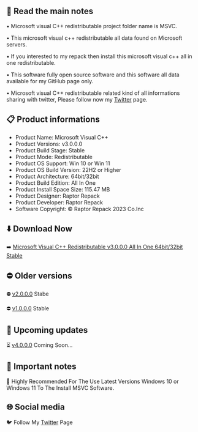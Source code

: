 📝 Read the main notes
----------------------

• Microsoft visual C++ redistributable project folder name  is MSVC.

• This microsoft visual c++ redistributable all data found on Microsoft servers.

• If you interested to my repack then install this microsoft visual c++ all in one redistributable.

• This software fully open source software and this software all data available for my GitHub page only.

• 
Microsoft visual C++ redistributable related kind of all informations sharing with twitter, Please follow now my [Twitter](https://www.twitter.com/raptorrepack) page.

📋 Product informations
-----------------------
- Product Name: Microsoft Visual C++
- Product Versions: v3.0.0.0
- Product Build Stage: Stable
- Product Mode: Redistributable
- Product OS Support: Win 10 or Win 11
- Product OS Build Version: 22H2 or Higher
- Product Architecture: 64bit/32bit
- Product Build Edition: All In One
- Product Install Space Size: 115.47 MB
- Product Designer: Raptor Repack
- Product Developer: Raptor Repack
- Software Copyright: © Raptor Repack 2023 Co.Inc

⬇️ Download Now
---------------
➡️ [Microsoft Visual C++ Redistributable v3.0.0.0 All In One 64bit/32bit Stable](https://github.com/RaptorRepack/MSVC/releases/tag/v3.0.0)

⛔ Older versions
-----------------
⛔ [v2.0.0.0](https://github.com/RaptorRepack/MSVC/releases/tag/v2.0.0) Stabe

⛔ [v1.0.0.0](https://github.com/RaptorRepack/MSVC/releases/tag/v1.0.0) Stable

📢 Upcoming updates
-------------------
⏳ [v4.0.0.0](https://GitHub.com/raptorrepack/MSVC) Coming Soon...

📝 Important notes
------------------
🔴 Highly Recommended For The Use Latest Versions Windows 10 or Windows 11 To The Install MSVC Software.

🌐 Social media
---------------
🐦 Follow My [Twitter](https://www.twitter.com/raptorrepack) Page
